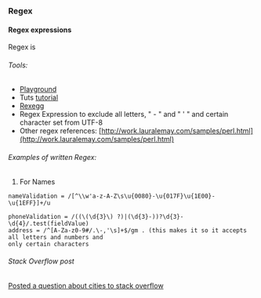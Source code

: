 ### Regex

#### Regex expressions

Regex is

###### Tools:

* [Playground](https://regex101.com/)
* Tuts [tutorial](https://code.tutsplus.com/tutorials/8-regular-expressions-you-should-know--net-6149\ )
* [Rexegg](http://www.rexegg.com/regex-quickstart.html)
* Regex Expression to exclude all letters,  " - " and " ' " and certain character set from UTF-8
* Other regex references: [http://work.lauralemay.com/samples/perl.html](http://work.lauralemay.com/samples/perl.html)

###### Examples of written Regex:

1. For Names 

```
nameValidation = /[^\\w'a-z-A-Z\s\u{0080}-\u{017F}\u{1E00}-\u{1EFF}]+/u

phoneValidation = /((\(\d{3}\) ?)|(\d{3}-))?\d{3}-\d{4}/.test(fieldValue)
address = /^[A-Za-z0-9#/.\-,'\s]+$/gm . (this makes it so it accepts all letters and numbers and 
only certain characters
```

###### Stack Overflow post

[Posted a question about cities to stack overflow](http://stackoverflow.com/questions/43872975/regular-expression-to-match-u-s-cities-allowing-certain-special-characters)





